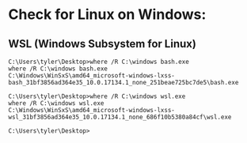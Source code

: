 # Check for Linux on Windows:
## WSL (Windows Subsystem for Linux)

```
C:\Users\tyler\Desktop>where /R C:\windows bash.exe
where /R C:\windows bash.exe
C:\Windows\WinSxS\amd64_microsoft-windows-lxss-bash_31bf3856ad364e35_10.0.17134.1_none_251beae725bc7de5\bash.exe

C:\Users\tyler\Desktop>where /R C:\windows wsl.exe
where /R C:\windows wsl.exe
C:\Windows\WinSxS\amd64_microsoft-windows-lxss-wsl_31bf3856ad364e35_10.0.17134.1_none_686f10b5380a84cf\wsl.exe

C:\Users\tyler\Desktop>
```
